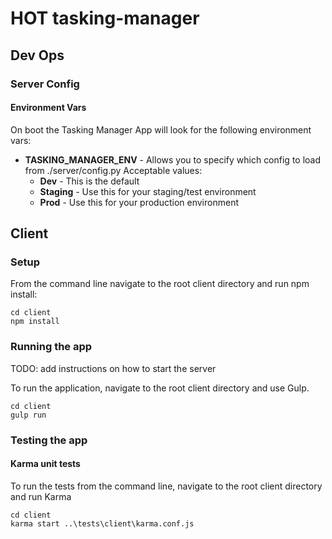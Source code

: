 # HOT tasking-manager

## Dev Ops

### Server Config

#### Environment Vars

On boot the Tasking Manager App will look for the following environment vars:

* **TASKING_MANAGER_ENV** - Allows you to specify which config to load from ./server/config.py  Acceptable values:
    * **Dev** - This is the default
    * **Staging** - Use this for your staging/test environment
    * **Prod** - Use this for your production environment

## Client

### Setup
From the command line navigate to the root client directory and run npm install:

```
cd client
npm install
```

### Running the app
TODO: add instructions on how to start the server

To run the application, navigate to the root client directory and use Gulp.

```
cd client
gulp run
```

### Testing the app

#### Karma unit tests
To run the tests from the command line, navigate to the root client directory and run Karma

```
cd client
karma start ..\tests\client\karma.conf.js
```
